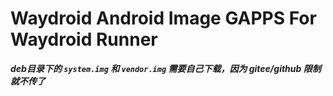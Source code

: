 # Waydroid Android Image GAPPS For Waydroid Runner
***deb目录下的 `system.img` 和 `vendor.img` 需要自己下载，因为 gitee/github 限制就不传了***
